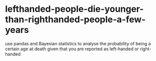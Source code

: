 # lefthanded-people-die-younger-than-righthanded-people-a-few-years
use pandas and Bayesian statistics to analyse the probability of being a certain age at death given that you are reported as left-handed or right-handed
